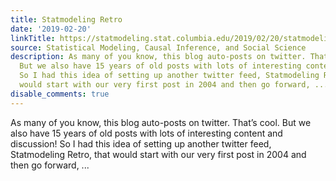 ```yaml
---
title: Statmodeling Retro
date: '2019-02-20'
linkTitle: https://statmodeling.stat.columbia.edu/2019/02/20/statmodeling-retro/
source: Statistical Modeling, Causal Inference, and Social Science
description: As many of you know, this blog auto-posts on twitter. That&#8217;s cool.
  But we also have 15 years of old posts with lots of interesting content and discussion!
  So I had this idea of setting up another twitter feed, Statmodeling Retro, that
  would start with our very first post in 2004 and then go forward, ...
disable_comments: true
---
```

As many of you know, this blog auto-posts on twitter. That&#8217;s cool. But we also have 15 years of old posts with lots of interesting content and discussion! So I had this idea of setting up another twitter feed, Statmodeling Retro, that would start with our very first post in 2004 and then go forward, ...